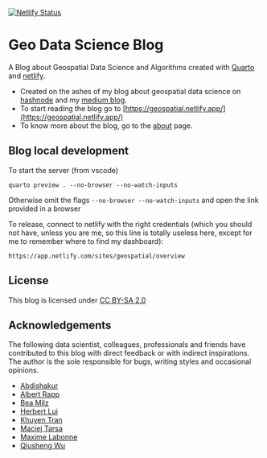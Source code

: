 [![Netlify Status](https://api.netlify.com/api/v1/badges/68b53bdf-4947-4178-b735-29047ebb449d/deploy-status)](https://app.netlify.com/sites/geospatial/deploys)

# Geo Data Science Blog

A Blog about Geospatial Data Science and Algorithms created with [Quarto](https://quarto.org/) and [netlify](https://app.netlify.com/). 

- Created on the ashes of my blog about geospatial data science on [hashnode](https://geods.hashnode.dev/) and my [medium blog](https://medium.com/@sebastianof/).
- To start reading the blog go to [https://geospatial.netlify.app/](https://geospatial.netlify.app/)
- To know more about the blog, go to the [about](https://geospatial.netlify.app/about/about.html) page.


## Blog local development

To start the server (from vscode)
```
quarto preview . --no-browser --no-watch-inputs
```
Otherwise omit the flags `--no-browser --no-watch-inputs` and open the link provided in a browser

To release, connect to netlify with the right credentials (which you should not have, unless you are me, so this line is totally useless here, except for me to remember where to find my dashboard):
```
https://app.netlify.com/sites/geospatial/overview
```

## License

This blog is licensed under [CC BY-SA 2.0](https://creativecommons.org/licenses/by-sa/2.0/)

## Acknowledgements

The following data scientist, colleagues, professionals and friends have contributed to this blog with direct feedback or with indirect inspirations. 
The author is the sole responsible for bugs, writing styles and occasional opinions.

- [Abdishakur](https://medium.com/@shakasom)
- [Albert Rapp](https://albert-rapp.de/posts/13_quarto_blog_writing_guide/13_quarto_blog_writing_guide.html)
- [Bea Milz](https://beamilz.com/posts/2022-06-05-creating-a-blog-with-quarto/en/)
- [Herbert Lui](https://herbertlui.medium.com/)
- [Khuyen Tran](https://khuyentran1476.medium.com/)
- [Maciej Tarsa](https://medium.com/@maciejtarsa)
- [Maxime Labonne](https://mlabonne.github.io/blog/)
- [Qiusheng Wu](https://github.com/giswqs)


